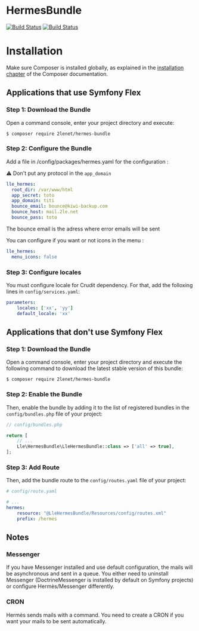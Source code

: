# HermesBundle

[![Build Status](https://github.com/2lenet/HermesBundle/actions/workflows/test.yml/badge.svg?branch=main)](https://github.com/2lenet/HermesBundle/actions)
[![Build Status](https://github.com/2lenet/HermesBundle/actions/workflows/validate.yml/badge.svg?branch=main)](https://github.com/2lenet/HermesBundle/actions)

Installation
============

Make sure Composer is installed globally, as explained in the
[installation chapter](https://getcomposer.org/doc/00-intro.md)
of the Composer documentation.

Applications that use Symfony Flex
----------------------------------

### Step 1: Download the Bundle
Open a command console, enter your project directory and execute:

```console
$ composer require 2lenet/hermes-bundle
```

### Step 2: Configure the Bundle
Add a file in /config/packages/hermes.yaml for the configuration :

:warning: Don't put any protocol in the `app_domain`

```yaml 
lle_hermes:
  root_dir: /var/www/html
  app_secret: toto
  app_domain: titi
  bounce_email: bounce@kiwi-backup.com
  bounce_host: mail.2le.net
  bounce_pass: toto
```
The bounce email is the adress where error emails will be sent

You can configure if you want or not icons in the menu :

```yaml 
lle_hermes:
  menu_icons: false
```


### Step 3: Configure locales
You must configure locale for Crudit dependency. For that, add the folloxing lines in `config/services.yaml`:

```yaml
parameters:
    locales: ['xx', 'yy']
    default_locale: 'xx'
```

Applications that don't use Symfony Flex
----------------------------------------

### Step 1: Download the Bundle
Open a command console, enter your project directory and execute the following command to download the latest stable
version of this bundle:

```console
$ composer require 2lenet/hermes-bundle
```

### Step 2: Enable the Bundle
Then, enable the bundle by adding it to the list of registered bundles in the `config/bundles.php` file of your project:

```php
// config/bundles.php

return [
    // ...
    Lle\HermesBundle\LleHermesBundle::class => ['all' => true],
];
```

### Step 3: Add Route
Then, add the bundle route to the `config/routes.yaml` file of your project:

```yaml
# config/route.yaml

# ...
hermes:
    resource: "@LleHermesBundle/Resources/config/routes.xml"
    prefix: /hermes
```

## Notes

### Messenger

If you have Messenger installed and use default configuration, the mails will be asynchronous and sent in a queue. You either need to uninstall Messenger (DoctrineMessenger is installed by default on Symfony projects) or configure Hermès/Messenger differently.

### CRON

Hermès sends mails with a command. You need to create a CRON if you want your mails to be sent automatically.
